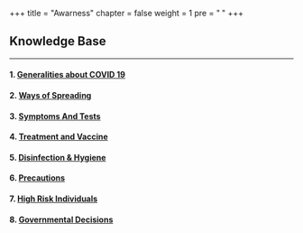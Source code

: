 +++
title = "Awarness"
chapter = false
weight = 1
pre = "<b> </b>"
+++

## Knowledge Base

---

#### 1. [Generalities about COVID 19](general/)
#### 2. [Ways of Spreading](spread/)
#### 3. [Symptoms And Tests](symptomsntest/)
#### 4. [Treatment and Vaccine](treatmentnvaccins/)
#### 5. [Disinfection & Hygiene](hygiene/)
#### 6. [Precautions](precautions/)
#### 7. [High Risk Individuals](risk/)
#### 8. [Governmental Decisions](government/)




